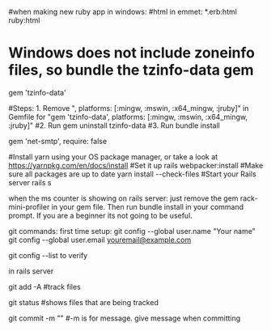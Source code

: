 #when making new ruby app in windows:
#html in emmet: *.erb:html ruby:html

# Windows does not include zoneinfo files, so bundle the tzinfo-data gem
gem 'tzinfo-data'

#Steps: 1. Remove ", platforms: [:mingw, :mswin, :x64_mingw, :jruby]" in Gemfile for "gem 'tzinfo-data', platforms: [:mingw, :mswin, :x64_mingw, :jruby]"
#2. Run gem uninstall tzinfo-data
#3. Run bundle install


gem 'net-smtp', require: false

#Install yarn using your OS package manager, or take a look at https://yarnpkg.com/en/docs/install
#Set it up rails webpacker:install
#Make sure all packages are up to date yarn install --check-files
#Start your Rails server rails s


when the ms counter is showing on rails server:
just remove the gem rack-mini-profiler in your gem file. Then run bundle install in your command prompt. If you are a beginner its not going to be useful.


git commands:
first time setup:
git config --global user.name "Your name"
git config --global user.email youremail@example.com

git config --list
to verify

in rails server

git add -A #track files

git status #shows files that are being tracked

git commit -m "" #-m is for message. give message when committing 